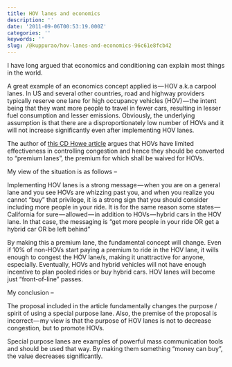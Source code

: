 ```yaml
---
title: HOV lanes and economics
description: ''
date: '2011-09-06T00:53:19.000Z'
categories: ''
keywords: ''
slug: /@kuppurao/hov-lanes-and-economics-96c61e8fcb42
---
```


I have long argued that economics and conditioning can explain most things in the world.

A great example of an economics concept applied is — HOV a.k.a carpool lanes. In US and several other countries, road and highway providers typically reserve one lane for high occupancy vehicles (HOV) — the intent being that they want more people to travel in fewer cars, resulting in lesser fuel consumption and lesser emissions. Obviously, the underlying assumption is that there are a disproportionately low number of HOVs and it will not increase significantly even after implementing HOV lanes.

The author of [this CD Howe article](http://www.cdhowe.org/pdf/ebrief_122.pdf) argues that HOVs have limited effectiveness in controlling congestion and hence they should be converted to “premium lanes”, the premium for which shall be waived for HOVs.

My view of the situation is as follows –

Implementing HOV lanes is a strong message — when you are on a general lane and you see HOVs are whizzing past you, and when you realize you cannot “buy” that privilege, it is a strong sign that you should consider including more people in your ride. It is for the same reason some states — California for sure — allowed — in addition to HOVs — hybrid cars in the HOV lane. In that case, the messaging is “get more people in your ride OR get a hybrid car OR be left behind”

By making this a premium lane, the fundamental concept will change. Even if 10% of non-HOVs start paying a premium to ride in the HOV lane, it wills enough to congest the HOV lane/s, making it unattractive for anyone, especially. Eventually, HOVs and hybrid vehicles will not have enough incentive to plan pooled rides or buy hybrid cars. HOV lanes will become just “front-of-line” passes.

My conclusion –

The proposal included in the article fundamentally changes the purpose / spirit of using a special purpose lane. Also, the premise of the proposal is incorrect — my view is that the purpose of HOV lanes is not to decrease congestion, but to promote HOVs.

Special purpose lanes are examples of powerful mass communication tools and should be used that way. By making them something “money can buy”, the value decreases significantly.